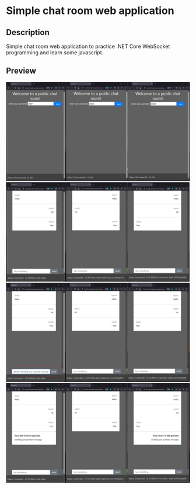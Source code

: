 # Simple chat room web application
## Description
Simple chat room web application to practice .NET Core WebSocket programming and learn some javascript.
## Preview
![Should be an image from previewImages/](https://github.com/jusrus01/ChatRoomNetCoreWebSockets/blob/master/previewImages/startPage.png)
![Should be an image from previewImages/](https://github.com/jusrus01/ChatRoomNetCoreWebSockets/blob/master/previewImages/normalPage.png)
![Should be an image from previewImages/](https://github.com/jusrus01/ChatRoomNetCoreWebSockets/blob/master/previewImages/atPage.png)
![Should be an image from previewImages/](https://github.com/jusrus01/ChatRoomNetCoreWebSockets/blob/master/previewImages/privatePage.png)

